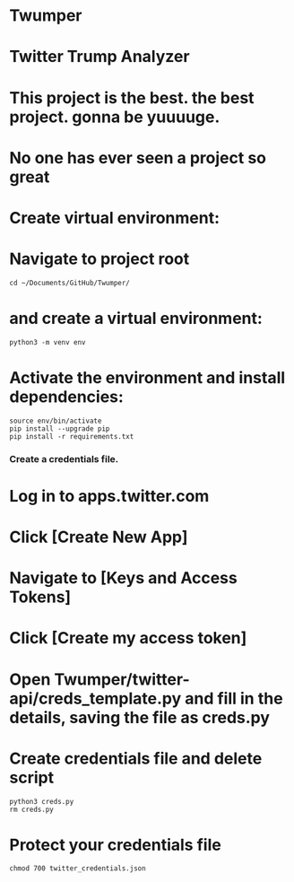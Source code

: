 # Twumper
# Twitter Trump Analyzer 

# This project is the best. the best project. gonna be yuuuuge.
# No one has ever seen a project so great

# Create virtual environment:
# Navigate to project root 

```
cd ~/Documents/GitHub/Twumper/
```
# and create a virtual environment:

```
python3 -m venv env
```

# Activate the environment and install dependencies:

```
source env/bin/activate
pip install --upgrade pip
pip install -r requirements.txt
```
### Create a credentials file.
# Log in to apps.twitter.com
# Click [Create New App]
# Navigate to [Keys and Access Tokens]
# Click [Create my access token]
# Open Twumper/twitter-api/creds_template.py and fill in the details, saving the file as creds.py
# Create credentials file and delete script

```
python3 creds.py
rm creds.py
```

# Protect your credentials file

```
chmod 700 twitter_credentials.json
```

